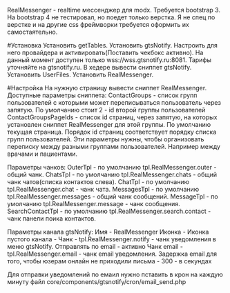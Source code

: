 RealMessenger - realtime мессенджер для modx.
Требуется bootstrap 3. На bootstrap 4 не тестировал, но поедет только верстка. Я не спец по верстке и на другие css фреймворки требуется оформить их самостаятельно.

#Установка 
Установить getTables.
Установить gtsNotify. Настроить для него провайдера и активировать(Поставить чекбокс активно). 
На данный момент доступен только wss://wss.gtsnotify.ru:8081. Тарифы уточняйте на gtsnotify.ru.
В хедере вывести сниппет gtsNotify. 
Установить UserFiles.
Установить RealMessenger.

#Настройка
На нужную страницу вывести сниппет RealMessenger.
Доступные параметры сниппета:
ContactGroups - список групп пользователей с которыми может переписываться пользователь через запятую. По умолчанию стоит 2 - id второй группы пользователей
ContactGroupsPageIds - список id страниц, через запятую, на которых установлен сниппет RealMessenger для этой группы. По умолчанию текущая страница. Порядок id страниц соответствует порядку списка групп пользователей.
Эти параметры нужны, чтобы организовать переписку между разными группами пользователей. Например между врачами и пациентами.

Параметры чанков:
OuterTpl - по умолчанию tpl.RealMessenger.outer - общий чанк.
ChatsTpl - по умолчанию tpl.RealMessenger.chats - общий чанк чатов(списка контактов слева).
ChatTpl - по умолчанию tpl.RealMessenger.chat - чанк чата.
MessagesTpl - по умолчанию tpl.RealMessenger.messages - общий чанк сообщений.
MessageTpl - по умолчанию tpl.RealMessenger.message - чанк сообщения.
SearchContactTpl - по умолчанию tpl.RealMessenger.search.contact - чанк панели поика контактов.

Параметры канала gtsNotify:
Имя - RealMessenger
Иконка - 
Иконка пустого канала - 
Чанк - tpl.RealMessenger.notify - чанк уведомления в меню gtsNotify.
Отправлять по email - активно
Чанк email - tpl.RealMessenger.email - чанк email уведомления.
Задержка email для того, чтобы юзерам онлайн не приходили письма - 300 - в секундах

Для отправки уведомлений по емаил нужно пставить в крон на каждую минуту файл core/components/gtsnotify/cron/email_send.php

